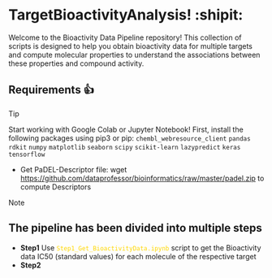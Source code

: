 # TargetBioactivityAnalysis! :shipit:
Welcome to the Bioactivity Data Pipeline repository! This collection of scripts is designed to help you obtain bioactivity data for multiple targets and compute molecular properties to understand the associations between these properties and compound activity.

## Requirements :+1:
> [!TIP]
> Start working with Google Colab or Jupyter Notebook! 
> First, install the following packages using pip3 or pip:
`chembl_webresource_client`
`pandas`
`rdkit`
`numpy`
`matplotlib`
`seaborn`
`scipy`
`scikit-learn`
`lazypredict`
`keras`
`tensorflow`
* Get PaDEL-Descriptor file: wget https://github.com/dataprofessor/bioinformatics/raw/master/padel.zip to compute Descriptors

> [!NOTE]
> ## The pipeline has been divided into multiple steps
* **Step1** Use <code style="color : gold">Step1_Get_BioactivityData.ipynb</code> script to get the Bioactivity data IC50 (standard values) for each molecule of the respective target
* **Step2**
